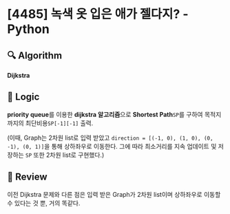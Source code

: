 # [4485] 녹색 옷 입은 애가 젤다지? - Python

## :mag: Algorithm

**Dijkstra**


## :round_pushpin: Logic

**priority queue**를 이용한 **dijkstra 알고리즘**으로 **Shortest Path**```SP```를 구하여 목적지까지의 최단비용```SP[-1][-1]``` 출력.

(이때, Graph는 2차원 list로 입력 받았고 ```direction = [(-1, 0), (1, 0), (0, -1), (0, 1)]```을 통해 상하좌우로 이동한다. 그에 따라 최소거리를 지속 업데이트 및 저장하는 ```SP``` 또한 2차원 list로 구현했다.)


## :memo: Review

이전 Dijkstra 문제와 다른 점은 입력 받은 Graph가 2차원 list이며 상하좌우로 이동할 수 있다는 것 뿐, 거의 똑같다.

